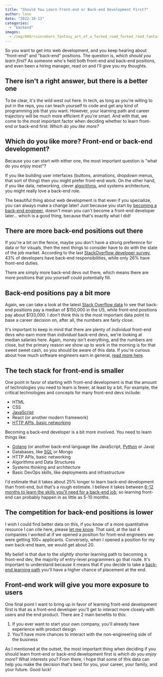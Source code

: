 ```yaml
---
title: "Should You Learn Front-end or Back-end Development First?"
author: lane
date: "2022-10-13"
categories:
  - "backend"
images:
  - /img/800/ruinreborn_fantasy_art_of_a_forked_road_forked_road_fantasy_a_389af8f8-3eb2-436d-900b-5ff92e26f084_1.png.webp
---
```


So you want to get into web development, and you keep hearing about "front-end" and "back-end" positions. The question is, _which should you learn first_? As someone who's held both front-end and back-end positions, and even been a hiring manager, read on and I'll give you my thoughts.

## There isn't a right answer, but there is a better one

To be clear, it's the wild west out here. In tech, as long as you're willing to put in the reps, you can teach yourself to code and get any kind of programming job that you want. However, your learning path and career trajectory will be much more efficient if you're smart. And with that, we come to the most important factor when deciding whether to learn front-end or back-end first: _Which do you like more?_

## Which do you like more? Front-end or back-end development?

Because you can start with either one, the most important question is "what do you enjoy most"?

If you like building user interfaces (buttons, animations, dropdown menus, that sort of thing) then you might prefer front-end work. On the other hand, if you like data, networking, clever [algorithms](https://www.boot.dev/courses/learn-data-structures-and-algorithms-python), and systems architecture, you might really love a back-end role.

The beautiful thing about web development is that even if you specialize, you can always make a change later! Just because you start by [becoming a back-end engineer](/backend/become-backend-developer), doesn't mean you can't become a front-end developer later... which is a good thing, because that's exactly what I did!

## There are more back-end positions out there

If you're a bit on the fence, maybe you don't have a strong preference for data or for visuals, then the next things to consider have to do with the state of the job market. According to the last [StackOverflow developer survey](https://survey.stackoverflow.co/2022/#developer-profile-developer-roles), 43% of developers have back-end responsibilities, while only 26% have front-end duties.

There are simply more back-end devs out there, which means there are more positions that you yourself could potentially fill.

## Back-end positions pay a bit more

Again, we can take a look at the latest [Stack Overflow data](https://survey.stackoverflow.co/2022/#salary-united-states) to see that back-end positions pay a median of $150,000 in the US, while front-end positions pay about $133,000. I don't think this is the most important data point to base a career decision on, after all, the numbers are fairly close.

It's important to keep in mind that there are plenty of _individual_ front-end devs who earn more than _individual_ back-end devs, we're looking at median salaries here. Again, money isn't everything, and the numbers are close, but the primary reason we show up to work in the morning is for that sweet sweet cash, so you should be aware of this data. If you're curious about how much software engineers earn in general, [read more here](/jobs/how-much-do-software-engineers-make).

## The tech stack for front-end is smaller

One point in favor of starting with front-end development is that the amount of technologies you need to learn is fewer, at least by a bit. For example, the critical technologies and concepts for many front-end devs include:

- HTML
- CSS
- [JavaScript](https://www.boot.dev/courses/learn-javascript)
- React (or another modern framework)
- [HTTP APIs, basic networking](https://www.boot.dev/courses/learn-http-clients-golang)

Becoming a back-end developer is a bit more involved. You need to learn things like:

- [Golang](https://www.boot.dev/courses/learn-golang) (or another back-end language like JavaScript, [Python](https://www.boot.dev/courses/learn-code-python) or Java)
- Databases, like [SQL](https://www.boot.dev/courses/learn-sql) or Mongo
- HTTP APIs, basic networking
- Algorithms and Data Structures
- Systems thinking and architecture
- Basic DevOps skills, like deployments and infrastructure

I'd estimate that it takes about 25% longer to learn back-end development than front-end, but that's a rough estimate. I believe it takes between [6-12 months to learn the skills you'll need for a back-end job](/backend/how-long-to-become-backend-dev/), so learning front-end can probably happen in as little as 5-10 months.

## The competition for back-end positions is lower

I wish I could find better data on this, if you know of a more quantitative resource I can cite here, please [let me know](/contact). That said, at the last 4 companies I worked at if we opened a position for front-end engineers we were getting 100+ applicants. Conversely, when I opened a position for my own back-end team, we would get about 20.

My belief is that due to the _slightly_ shorter learning path to becoming a front-end dev, the majority of entry-level programmers go that route. It's important to understand because it means that if you decide to take a [back-end learning path](https://www.boot.dev/tracks/backend-python-golang) you'll have a higher chance of placement at the end.

## Front-end work will give you more exposure to users

One final point I want to bring up in favor of learning front-end development first is that as a front-end developer you'll get to interact more closely with users and the end product. There are 2 main benefits to this:

1. If you ever want to start your own company, you'll already have experience with product design
2. You'll have more chances to interact with the non-engineering side of the business

As I mentioned at the outset, the most important thing when deciding if you should learn front-end or back-end development first is _which do you enjoy more_? What interests you? From there, I hope that some of this data can help you make the decision that's best for you, your career, your family, and your future. Good luck!
